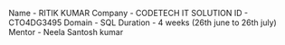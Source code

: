 Name - RITIK KUMAR
Company - CODETECH IT SOLUTION
ID - CTO4DG3495
Domain - SQL
Duration - 4 weeks (26th june to 26th july)
Mentor - Neela Santosh kumar
